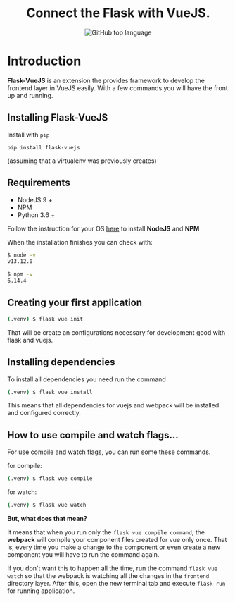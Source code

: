 <h1 align="center">
  Connect the Flask with VueJS.
</h1>

<p align="center">
<img alt="GitHub top language" src="https://img.shields.io/github/languages/top/pacotei/flask-vuejs">
</p>

# Introduction

**Flask-VueJS** is an extension the provides framework to develop the frontend layer in VueJS easily. With a few commands you will have the front up and running.

## Installing Flask-VueJS

Install with `pip`  

    pip install flask-vuejs

 (assuming that a virtualenv was previously creates)

## Requirements

- NodeJS 9 +
- NPM
- Python 3.6 +

Follow the instruction for your OS [here](https://nodejs.org/en/download/package-manager/) to install **NodeJS** and **NPM**

When the installation finishes you can check with:    
```sh
$ node -v
v13.12.0

$ npm -v
6.14.4
```


## Creating your first application

```sh
(.venv) $ flask vue init
``` 


That will be create an configurations necessary for development good with flask and vuejs.


## Installing dependencies

To install all dependencies you need run the command

```sh
(.venv) $ flask vue install
``` 
This means that all dependencies for vuejs and webpack will be installed and configured correctly.


## How to use compile and watch flags...

For use compile and watch flags, you can run some these commands.

for compile:
```sh
(.venv) $ flask vue compile
``` 

for watch:
```sh
(.venv) $ flask vue watch
```

**But, what does that mean?**

It means that when you run only the `flask vue compile command`, the **webpack** will compile your component files created for vue only once. That is, every time you make a change to the component or even create a new component you will have to run the command again.

If you don't want this to happen all the time, run the command `flask vue watch` so that the webpack is watching all the changes in the `frontend` directory layer. After this, open the new terminal tab and execute `flask run` for running application.